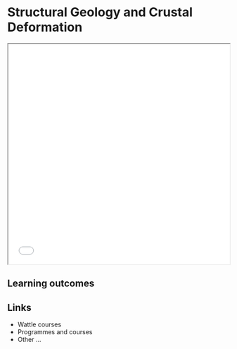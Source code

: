 # Structural Geology and Crustal Deformation

<iframe src="../slideshows/Lecture-Structural-Geology-And-Crustal-Deformation.reveal.html" title="Slideshow" width=100%, height=500 allowfullscreen></iframe>

## Learning outcomes

## Links

  - Wattle courses
  - Programmes and courses 
  - Other ... 
